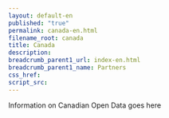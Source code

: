 ```yaml
---
layout: default-en
published: "true"
permalink: canada-en.html
filename_root: canada
title: Canada
description:
breadcrumb_parent1_url: index-en.html
breadcrumb_parent1_name: Partners
css_href:
script_src:
---
```


Information on Canadian Open Data goes here
